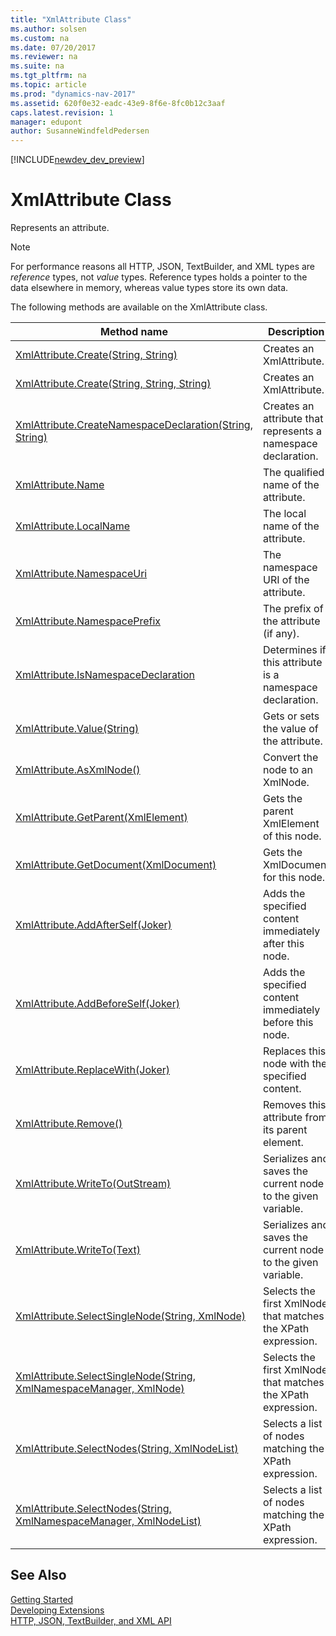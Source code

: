 ```yaml
---
title: "XmlAttribute Class"
ms.author: solsen
ms.custom: na
ms.date: 07/20/2017
ms.reviewer: na
ms.suite: na
ms.tgt_pltfrm: na
ms.topic: article
ms.prod: "dynamics-nav-2017"
ms.assetid: 620f0e32-eadc-43e9-8f6e-8fc0b12c3aaf
caps.latest.revision: 1
manager: edupont
author: SusanneWindfeldPedersen
---
```


[!INCLUDE[newdev_dev_preview](../includes/newdev_dev_preview.md)]

# XmlAttribute Class
Represents an attribute.

> [!NOTE]
> For performance reasons all HTTP, JSON, TextBuilder, and XML types are *reference* types, not *value* types. Reference types holds a pointer to the data elsewhere in memory, whereas value types store its own data.

The following methods are available on the XmlAttribute class.  
  
|Method name|Description|  
|-----------|-----------|  
|[XmlAttribute.Create(String, String)](xmlattribute-create-name-value-method.md)|Creates an XmlAttribute.|  
|[XmlAttribute.Create(String, String, String)](xmlattribute-create-localname-namespaceuri-value-method.md)|Creates an XmlAttribute.|  
|[XmlAttribute.CreateNamespaceDeclaration(String, String)](xmlattribute-createnamespacedeclaration-method.md)|Creates an attribute that represents a namespace declaration.|  
|[XmlAttribute.Name](xmlattribute-name-property.md)|The qualified name of the attribute. |  
|[XmlAttribute.LocalName](xmlattribute-localname-property.md)|The local name of the attribute.|  
|[XmlAttribute.NamespaceUri](xmlattribute-namespaceuri-property.md)|The namespace URI of the attribute.|  
|[XmlAttribute.NamespacePrefix](xmlattribute-namespaceprefix-property.md)|The prefix of the attribute (if any).|  
|[XmlAttribute.IsNamespaceDeclaration](xmlattribute-isnamespacedeclaration-property.md)|Determines if this attribute is a namespace declaration.| 
|[XmlAttribute.Value(String)](xmlattribute-value-property.md)|Gets or sets the value of the attribute.|  
|[XmlAttribute.AsXmlNode()](xmlattribute-asxmlnode-method.md)|Convert the node to an XmlNode.|  
|[XmlAttribute.GetParent(XmlElement)](xmlattribute-getparent-method.md)|Gets the parent XmlElement of this node.|  
|[XmlAttribute.GetDocument(XmlDocument)](xmlattribute-getdocument-method.md)|Gets the XmlDocument for this node.|  
|[XmlAttribute.AddAfterSelf(Joker)](xmlattribute-addafterself-method.md)|Adds the specified content immediately after this node.|  
|[XmlAttribute.AddBeforeSelf(Joker)](xmlattribute-addbeforeself-method.md)|Adds the specified content immediately before this node.|  
|[XmlAttribute.ReplaceWith(Joker)](xmlattribute-replacewith-method.md)|Replaces this node with the specified content.|  
|[XmlAttribute.Remove()](xmlattribute-remove-method.md)|Removes this attribute from its parent element.|  
|[XmlAttribute.WriteTo(OutStream)](xmlattribute-writeto-outstream-method.md)|Serializes and saves the current node to the given variable.|  
|[XmlAttribute.WriteTo(Text)](xmlattribute-writeto-text-method.md)|Serializes and saves the current node to the given variable.|  
|[XmlAttribute.SelectSingleNode(String, XmlNode)](xmlattribute-selectsinglenode-xpath-node-method.md)|Selects the first XmlNode that matches the XPath expression.|  
|[XmlAttribute.SelectSingleNode(String, XmlNamespaceManager, XmlNode)](xmlattribute-selectsinglenode-xpath-namespacemanager-node-method.md)|Selects the first XmlNode that matches the XPath expression.|  
|[XmlAttribute.SelectNodes(String, XmlNodeList)](xmlattribute-selectnodes-xpath-nodelist-method.md)|Selects a list of nodes matching the XPath expression.|  
|[XmlAttribute.SelectNodes(String, XmlNamespaceManager, XmlNodeList)](xmlattribute-selectnodes-xpath-namespacemanager-nodelist-method.md)|Selects a list of nodes matching the XPath expression.|  

## See Also
[Getting Started](../devenv-get-started.md)  
[Developing Extensions](../devenv-dev-overview.md)  
[HTTP, JSON, TextBuilder, and XML API](../devenv-restapi-overview.md)  

